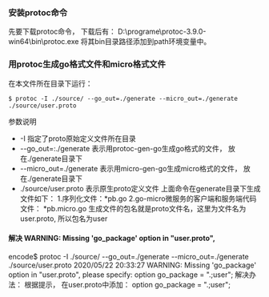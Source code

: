 ### 安装protoc命令
先要下载protoc命令，
下载后有： 
D:\programe\protoc-3.9.0-win64\bin\protoc.exe
将其bin目录路径添加到path环境变量中。

### 用protoc生成go格式文件和micro格式文件 
在本文件所在目录下运行：
```
$ protoc -I ./source/ --go_out=./generate --micro_out=./generate ./source/user.proto
```
参数说明
* -I 指定了proto原始定义文件所在目录
* --go_out=:./generate 
表示用protoc-gen-go生成go格式的文件， 放在./generate目录下
* --micro_out=./generate 
表示用micro-gen-go生成micro格式的文件， 放在./generate目录下
* ./source/user.proto  表示原生proto定义文件
上面命令在generate目录下生成文件如下：
1.序列化文件：*pb.go
2.go-micro微服务的客户端和服务端代码文件： *pb.micro.go
生成文件的包名就是proto文件名，这里为文件名为user.proto, 所以包名为user

#### 解决 WARNING: Missing 'go_package' option in "user.proto",
encode$ protoc -I ./source/ --go_out=./generate --micro_out=./generate ./source/user.proto
2020/05/22 20:33:27 WARNING: Missing 'go_package' option in "user.proto", please specify:
        option go_package = ".;user";
解决办法： 根据提示， 在user.proto中添加：
option go_package = ".;user";